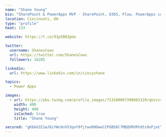 ```yaml
---
name: "Shane Young"
bio: "SharePoint & PowerApps MVP - SharePoint, O365, Flow, PowerApps consulting? @PowerApps911 | Pure Snark? You found it."
location: Cincinnati, OH
type: "profile"
heat: 133

website: https://t.co/91p5BQ3pUe

twitter:
  username: ShanesCows
  url: https://twitter.com/ShanesCows
  followers: 16285

linkedin:
  url: https://www.linkedin.com/in/cincyshane

topics:
  - Power Apps

images:
  - url: https://pbs.twimg.com/profile_images/713100007398883329/qUzvsvQ3_400x400.jpg
    width: 400
    height: 400
    isCached: true
    title: "Shane Young"

secured: "gKbkG3I1wJ6iYWc6nVV3qvY9fjtwxRHOweCCPGBS8l7MQQVRVRYdts9xFjatYe410Ft0aHOZIH+LM0RaReIpNqJ36E3F3nc+ujqnvZ9tC7v1+Ngr8strCPP8wiOHFGluzCDrmphs2gclthlat9c+cJyLCY7aKjnVvkaKoI0YeZBE3XhT0VwvCb2CzJ7NfrYRCCIIkkCEsa9taIptBLDTquzgu9Quo7Jbm9U7jrWnWlwL3zJCBLLxAbVs50xXWwJ7yLiVSEOLe4AvGNSFd3CVkNbaDUZFu+Hg6ESHTEaKbTHukb6SzGLRXG9FxyyqScJX88aSh0aHtxW9uILtKiPzgq4dQrIrubs+EGyT37I+TuCZY2yq5prbTbMXutThMkuuCepz7XEhlqC1kyIHdM+5GcmCrz+ucO6pHziP0OGcAAI=;eDj8SFflK721D2y2Sf2eNg=="
---
```


